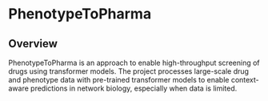 # PhenotypeToPharma

## Overview

PhenotypeToPharma is an approach to enable high-throughput screening of drugs using transformer models. The project processes large-scale drug and phenotype data with pre-trained transformer models to enable context-aware predictions in network biology, especially when data is limited.
